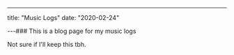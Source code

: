 ---

title: "Music Logs"
date: "2020-02-24"

---### This is a blog page for my music logs

Not sure if I'll keep this tbh.
